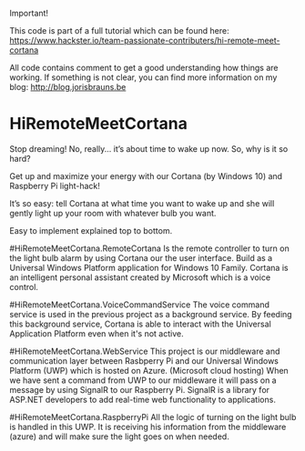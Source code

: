 Important!

This code is part of a full tutorial which can be found here:
https://www.hackster.io/team-passionate-contributers/hi-remote-meet-cortana

All code contains comment to get a good understanding how things are working.
If something is not clear, you can find more information on my blog: http://blog.jorisbrauns.be

# HiRemoteMeetCortana
Stop dreaming!
No, really... it’s about time to wake up now. So, why is it so hard?

Get up and maximize your energy with our Cortana (by Windows 10) and Raspberry Pi light-hack!

It’s so easy: tell Cortana at what time you want to wake up and she will gently light up your room with whatever bulb you want.

Easy to implement explained top to bottom. 


#HiRemoteMeetCortana.RemoteCortana
Is the remote controller to turn on the light bulb alarm by using Cortana our the user interface. Build as a Universal Windows Platform application for Windows 10 Family. Cortana is an intelligent personal assistant created by Microsoft which is a voice control.

#HiRemoteMeetCortana.VoiceCommandService
The voice command service is used in the previous project as a background service. By feeding this background service, Cortana is able to interact with the Universal Application Platform even when it's not active.

#HiRemoteMeetCortana.WebService
This project is our middleware and communication layer between Rasbperry Pi and our Universal Windows Platform (UWP) which is hosted on Azure. (Microsoft cloud hosting)
When we have sent a command from UWP to our middleware it will pass on a message by using SignalR to our Raspberry Pi.
SignalR is a library for ASP.NET developers to add real-time web functionality to applications.

#HiRemoteMeetCortana.RaspberryPi
All the logic of turning on the light bulb is handled in this UWP. It is receiving his information from the middleware (azure) and will make sure the light goes on when needed.

